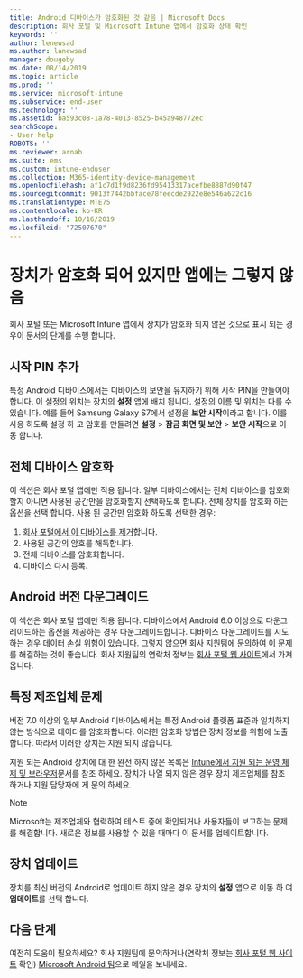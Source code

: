 ```yaml
---
title: Android 디바이스가 암호화된 것 같음 | Microsoft Docs
description: 회사 포털 및 Microsoft Intune 앱에서 암호화 상태 확인
keywords: ''
author: lenewsad
ms.author: lanewsad
manager: dougeby
ms.date: 08/14/2019
ms.topic: article
ms.prod: ''
ms.service: microsoft-intune
ms.subservice: end-user
ms.technology: ''
ms.assetid: ba593c08-1a78-4013-8525-b45a948772ec
searchScope:
- User help
ROBOTS: ''
ms.reviewer: arnab
ms.suite: ems
ms.custom: intune-enduser
ms.collection: M365-identity-device-management
ms.openlocfilehash: af1c7d1f9d8236fd95413317acefbe8887d90f47
ms.sourcegitcommit: 9013f7442bbface78feecde2922e8e546a622c16
ms.translationtype: MTE75
ms.contentlocale: ko-KR
ms.lasthandoff: 10/16/2019
ms.locfileid: "72507670"
---
```

# <a name="device-encrypted-but-apps-say-otherwise"></a>장치가 암호화 되어 있지만 앱에는 그렇지 않음

회사 포털 또는 Microsoft Intune 앱에서 장치가 암호화 되지 않은 것으로 표시 되는 경우이 문서의 단계를 수행 합니다.  

## <a name="add-a-startup-pin"></a>시작 PIN 추가

특정 Android 디바이스에서는 디바이스의 보안을 유지하기 위해 시작 PIN을 만들어야 합니다. 이 설정의 위치는 장치의 **설정** 앱에 배치 됩니다. 설정의 이름 및 위치는 다를 수 있습니다. 예를 들어 Samsung Galaxy S7에서 설정을 **보안 시작**이라고 합니다. 이를 사용 하도록 설정 하 고 암호를 만들려면 **설정**  > **잠금 화면 및 보안**  > **보안 시작**으로 이동 합니다.  

## <a name="encrypt-the-entire-device"></a>전체 디바이스 암호화

이 섹션은 회사 포털 앱에만 적용 됩니다. 일부 디바이스에서는 전체 디바이스를 암호화할지 아니면 사용된 공간만을 암호화할지 선택하도록 합니다. 전체 장치를 암호화 하는 옵션을 선택 합니다. 사용 된 공간만 암호화 하도록 선택한 경우:

1. [회사 포털에서 이 디바이스를 제거](unenroll-your-device-from-intune-android.md)합니다.
2. 사용된 공간의 암호를 해독합니다.  
3. 전체 디바이스를 암호화합니다.  
4. 디바이스 다시 등록.  

## <a name="downgrade-your-version-of-android"></a>Android 버전 다운그레이드

이 섹션은 회사 포털 앱에만 적용 됩니다. 디바이스에서 Android 6.0 이상으로 다운그레이드하는 옵션을 제공하는 경우 다운그레이드합니다. 디바이스 다운그레이드를 시도하는 경우 데이터 손실 위험이 있습니다. 그렇지 않으면 회사 지원팀에 문의하여 이 문제를 해결하는 것이 좋습니다. 회사 지원팀의 연락처 정보는 [회사 포털 웹 사이트](https://go.microsoft.com/fwlink/?linkid=2010980)에서 가져옵니다.  

## <a name="specific-manufacturer-issues"></a>특정 제조업체 문제

버전 7.0 이상의 일부 Android 디바이스에서는 특정 Android 플랫폼 표준과 일치하지 않는 방식으로 데이터를 암호화합니다. 이러한 암호화 방법은 장치 정보를 위험에 노출 합니다. 따라서 이러한 장치는 지원 되지 않습니다.

지원 되는 Android 장치에 대 한 완전 하지 않은 목록은 [Intune에서 지원 되는 운영 체제 및 브라우저](https://docs.microsoft.com/intune/fundamentals/supported-devices-browsers#supported-samsung-knox-standard-devices)문서를 참조 하세요. 장치가 나열 되지 않은 경우 장치 제조업체를 참조 하거나 지원 담당자에 게 문의 하세요.

> [!Note]
> Microsoft는 제조업체와 협력하여 테스트 중에 확인되거나 사용자들이 보고하는 문제를 해결합니다. 새로운 정보를 사용할 수 있을 때마다 이 문서를 업데이트합니다.

## <a name="update-devices"></a>장치 업데이트

장치를 최신 버전의 Android로 업데이트 하지 않은 경우 장치의 **설정** 앱으로 이동 하 여 **업데이트**를 선택 합니다.  

## <a name="next-steps"></a>다음 단계

여전히 도움이 필요하세요? 회사 지원팀에 문의하거나(연락처 정보는 [회사 포털 웹 사이트](https://go.microsoft.com/fwlink/?linkid=2010980) 확인) <a href="mailto:wintunedroidfbk@microsoft.com?subject=I'm having trouble with enrolling my Android device&body=Describe the issue you're experiencing here.">Microsoft Android 팀</a>으로 메일을 보내세요.  
